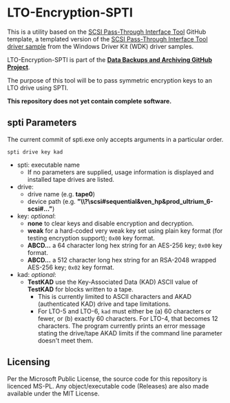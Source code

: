 # LTO-Encryption-SPTI

This is a utility based on the [SCSI Pass-Through Interface Tool](https://github.com/watfordjc/SCSI_Pass_Through_Interface_Tool) GitHub template, a templated version of the [SCSI Pass-Through Interface Tool driver sample](https://github.com/microsoft/Windows-driver-samples/tree/master/storage/tools/spti) from the Windows Driver Kit (WDK) driver samples.

LTO-Encryption-SPTI is part of the [**Data Backups and Archiving GitHub Project**](https://github.com/users/watfordjc/projects/2).

The purpose of this tool will be to pass symmetric encryption keys to an LTO drive using SPTI.

**This repository does not yet contain complete software.**

## spti Parameters

The current commit of spti.exe only accepts arguments in a particular order.

```spti drive key kad```

* spti: executable name
  * If no parameters are supplied, usage information is displayed and installed tape drives are listed.
* drive:
  * drive name (e.g. **tape0**)
  * device path (e.g. **"\\\\?\scsi#sequential&ven_hp&prod_ultrium_6-scsi#..."**)
* key: *optional*:
  * **none** to clear keys and disable encryption and decryption.
  * **weak** for a hard-coded very weak key set using plain key format (for testing encryption support); ```0x00``` key format.
  * **ABCD...** a 64 character long hex string for an AES-256 key; ```0x00``` key format.
  * **ABCD...** a 512 character long hex string for an RSA-2048 wrapped AES-256 key; ```0x02``` key format.
* kad: *optional*:
  * **TestKAD** use the Key-Associated Data (KAD) ASCII value of **TestKAD** for blocks written to a tape.
    * This is currently limited to ASCII characters and AKAD (authenticated KAD) drive and tape limitations.
    * For LTO-5 and LTO-6, ```kad``` must either be (a) 60 characters or fewer, or (b) exactly 60 characters. For LTO-4, that becomes 12 characters. The program currently prints an error message stating the drive/tape AKAD limits if the command line parameter doesn't meet them.

## Licensing

Per the Microsoft Public License, the source code for this repository is licenced MS-PL. Any object/executable code (Releases) are also made available under the MIT License.
